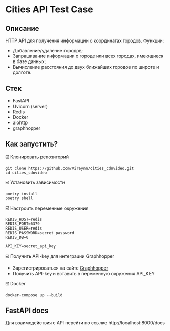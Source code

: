 # Cities API Test Case

## Описание
HTTP API для получения информации о координатах городов.
Функции:
  - Добавление/удаление городов;
  - Запрашивание информации о городе или всех городах, имеющиеся в базе данных;
  - Вычисление расстояния до двух ближайших городов по широте и долготе.

## Стек
* FastAPI
* Uvicorn (server)
* Redis
* Docker
* aiohttp
* graphhopper

## Как запустить?
:ballot_box_with_check: Клонировать репозиторий
```
git clone https://github.com/Vireynn/cities_cdnvideo.git
cd cities_cdnvideo
```
:ballot_box_with_check: Установить зависимости
```
poetry install
poetry shell
```
:ballot_box_with_check: Настроить переменные окружения
```
REDIS_HOST=redis
REDIS_PORT=6379
REDIS_USER=redis
REDIS_PASSWORD=secret_password
REDIS_DB=0

API_KEY=secret_api_key
```
:ballot_box_with_check: Получить API-key для интеграции Graphhopper
  - Зарегистрироваться на сайте [Graphhopper](https://www.graphhopper.com)
  - Получить API-key и вставить в переменную окружения API_KEY

:ballot_box_with_check: Docker
```
docker-compose up --build
```
## FastAPI docs
Для взаимодействия с API перейти по ссылке http://localhost:8000/docs
